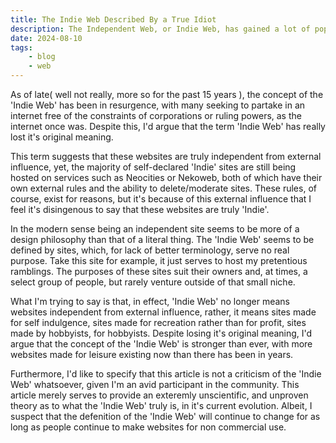 ```yaml
---
title: The Indie Web Described By a True Idiot
description: The Independent Web, or Indie Web, has gained a lot of popularity in the past decade or so, I mean, you're on this site, but what exactly is the Indie Web? I still don't really know, but I sure as hell am going to ramble about it for a page, it's my duty as one of the many egotistical personal-site oweners.
date: 2024-08-10
tags: 
    - blog
    - web
---
```


As of late( well not really, more so for the past 15 years ), the concept of the 'Indie Web' has been in resurgence, with many seeking to partake in an internet free of the constraints of corporations or ruling powers, as the internet once was. Despite this, I'd argue that the term 'Indie Web' has really lost it's original meaning.

This term suggests that these websites are truly independent from external influence, yet, the majority of self-declared 'Indie' sites are still being hosted on services such as Neocities or Nekoweb, both of which have their own external rules and the ability to delete/moderate sites. These rules, of course, exist for reasons, but it's because of this external influence that I feel it's disingenous to say that these websites are truly 'Indie'.

In the modern sense being an independent site seems to be more of a design philosophy than that of a literal thing. The 'Indie Web' seems to be defined by sites, which, for lack of better terminology, serve no real purpose. Take this site for example, it just serves to host my pretentious ramblings. The purposes of these sites suit their owners and, at times, a select group of people, but rarely venture outside of that small niche. 

What I'm trying to say is that, in effect, 'Indie Web' no longer means websites independent from external influence, rather, it means sites made for self indulgence, sites made for recreation rather than for profit, sites made by hobbyists, for hobbyists. Despite losing it's original meaning, I'd argue that the concept of the 'Indie Web' is stronger than ever, with more websites made for leisure existing now than there has been in years. 

Furthermore, I'd like to specify that this article is not a criticism of the 'Indie Web' whatsoever, given I'm an avid participant in the community. This article merely serves to provide an exteremly unscientific, and unproven theory as to what the 'Indie Web' truly is, in it's current evolution. Albeit, I suspect that the defenition of the 'Indie Web' will continue to change for as long as people continue to make websites for non commercial use.
